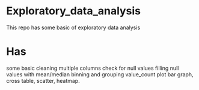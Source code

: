 # Exploratory_data_analysis
This repo has some basic of exploratory data analysis
# Has
some basic cleaning
multiple columns check for null values
filling null values with mean/median
binning and grouping
value_count plot
bar graph,
cross table,
scatter,
heatmap.
